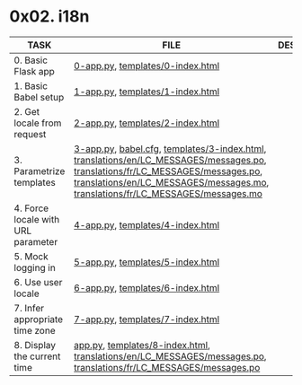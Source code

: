 # 0x02. i18n

| TASK                               | FILE                                                                                                                                                                                                                                                                                                                                                                                                                                                         | DESCRIPTION |
| ---------------------------------- | ------------------------------------------------------------------------------------------------------------------------------------------------------------------------------------------------------------------------------------------------------------------------------------------------------------------------------------------------------------------------------------------------------------------------------------------------------------ | ----------- |
| 0. Basic Flask app                 | [0-app.py](./0-app.py), [templates/0-index.html](./templates/0-index.html)                                                                                                                                                                                                                                                                                                                                                                                   |             |
| 1. Basic Babel setup               | [1-app.py](./1-app.py), [templates/1-index.html](./templates/1-index.html)                                                                                                                                                                                                                                                                                                                                                                                   |             |
| 2. Get locale from request         | [2-app.py](./2-app.py), [templates/2-index.html](./templates/2-index.html)                                                                                                                                                                                                                                                                                                                                                                                   |             |
| 3. Parametrize templates           | [3-app.py](./3-app.py), [babel.cfg](./babel.cfg), [templates/3-index.html](./templates/3-index.html), [translations/en/LC_MESSAGES/messages.po](./translations/en/LC_MESSAGES/messages.po), [translations/fr/LC_MESSAGES/messages.po](./translations/fr/LC_MESSAGES/messages.po), [translations/en/LC_MESSAGES/messages.mo](./translations/en/LC_MESSAGES/messages.mo), [translations/fr/LC_MESSAGES/messages.mo](./translations/fr/LC_MESSAGES/messages.mo) |             |
| 4. Force locale with URL parameter | [4-app.py](./4-app.py), [templates/4-index.html](./templates/4-index.html)                                                                                                                                                                                                                                                                                                                                                                                   |             |
| 5. Mock logging in                 | [5-app.py](./5-app.py), [templates/5-index.html](./templates/5-index.html)                                                                                                                                                                                                                                                                                                                                                                                   |             |
| 6. Use user locale                 | [6-app.py](./6-app.py), [templates/6-index.html](./templates/6-index.html)                                                                                                                                                                                                                                                                                                                                                                                   |             |
| 7. Infer appropriate time zone     | [7-app.py](./7-app.py), [templates/7-index.html](./templates/7-index.html)                                                                                                                                                                                                                                                                                                                                                                                   |             |
| 8. Display the current time        | [app.py](./app.py), [templates/8-index.html](./templates/8-index.html), [translations/en/LC_MESSAGES/messages.po](./translations/en/LC_MESSAGES/messages.po), [translations/fr/LC_MESSAGES/messages.po](./translations/fr/LC_MESSAGES/messages.po)                                                                                                                                                                                                           |             |
